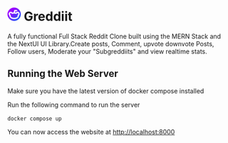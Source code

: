 <h1><img alt="Greddit" width="30px" src="https://raw.githubusercontent.com/advin4603/Greddiit/master/frontend/public/greddiit.svg" /> Greddiit</h1>
A fully functional Full Stack Reddit Clone built using the MERN Stack and the NextUI UI Library.Create posts, Comment, upvote downvote Posts, Follow users, Moderate your "Subgreddiits" and view realtime stats.

## Running the Web Server

Make sure you have the latest version of docker compose installed

Run the following command to run the server

```shell
docker compose up
```

You can now access the website at [http://localhost:8000]()
